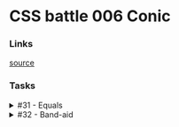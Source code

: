 # CSS battle 006 Conic

### Links

[source](https://cssbattle.dev/battle/6)

### Tasks

<details>
  <summary>#31 - Equals</summary>

[Task](https://cssbattle.dev/play/31)

    <p><p>
    <style>
      body {
        background: #AA445F;
        margin: 50px 75px;
      }
      p {
        margin: 0;
        float: left;
        width: 100px;
        height: 200px;
        border-radius: 100px 0 0 100px;
        background: #F7EC7D;
      }
      p + p {
        transform: rotate(180deg);
        margin-left: 50px;
        background: #E38F66;
      }
    </style>

</details>

<details>
  <summary>#32 - Band-aid</summary>

[Task](https://cssbattle.dev/play/32)

    <p><p>
    <style>
      * {
        margin: 0;
      }
      p {
        position: fixed;
        width: 200px;
        height: 50px;
        background: #F3AC3C;
        top: 125px;
        left: 100px;
        transform: rotate(45deg);
      }
      p + p {
        transform: rotate(-45deg);
        background: #FBE18C;
        box-shadow: inset 75px 0 #A3A368, inset -75px 0 #A3A368;
      }
    </style>

</details>
